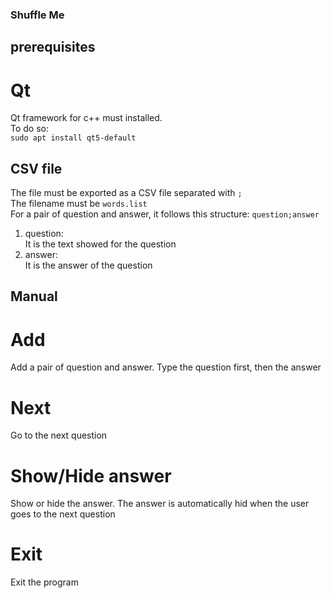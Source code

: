 ### Shuffle Me

## prerequisites

# Qt

Qt framework for c++ must installed.  
To do so:  
`sudo apt install qt5-default`

## CSV file 

The file must be exported as a CSV file separated with `;`  
The filename must be `words.list`  
For a pair of question and answer, it follows this structure: `question;answer`  
1) question:  
    It is the text showed for the question  
2) answer:  
    It is the answer of the question  

## Manual

# Add
Add a pair of question and answer. Type the question first, then the answer

# Next
Go to the next question

# Show/Hide answer
Show or hide the answer. The answer is automatically hid when the user goes to the next question

# Exit
Exit the program

